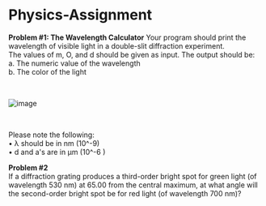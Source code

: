 # Physics-Assignment
**Problem #1: The Wavelength Calculator**
Your program should print the wavelength of visible light in a double-slit diffraction experiment. <br>
The values of m, O, and d should be given as input. The output should be: <br>
a. The numeric value of the wavelength <br>
b. The color of the light <br>

<br>

![image](https://github.com/mkjabed/Physics-Assignment/assets/86035997/4a4bf07d-ad05-4460-9085-6fd7b49b3d7e)

<br>

Please note the following: <br>
• λ should be in nm (10^-9) <br>
• d and a's are in µm (10^-6 )  <br>

**Problem #2**  <br>
If a diffraction grating produces a third-order bright spot for green light (of wavelength 530 nm)
at 65.00 from the central maximum, at what angle will the second-order bright spot be for red
light (of wavelength 700 nm)?
